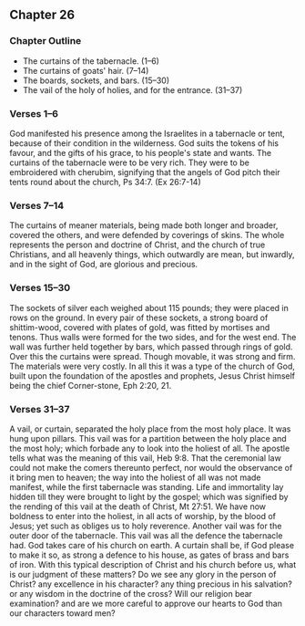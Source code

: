 ## Chapter 26

### Chapter Outline

- The curtains of the tabernacle. (1–6)
- The curtains of goats' hair. (7–14)
- The boards, sockets, and bars. (15–30)
- The vail of the holy of holies, and for the entrance. (31–37)

### Verses 1–6

God manifested his presence among the Israelites in a tabernacle or tent, because of their condition in the wilderness. God suits the tokens of his favour, and the gifts of his grace, to his people's state and wants. The curtains of the tabernacle were to be very rich. They were to be embroidered with cherubim, signifying that the angels of God pitch their tents round about the church, Ps 34:7. (Ex 26:7-14)

### Verses 7–14

The curtains of meaner materials, being made both longer and broader, covered the others, and were defended by coverings of skins. The whole represents the person and doctrine of Christ, and the church of true Christians, and all heavenly things, which outwardly are mean, but inwardly, and in the sight of God, are glorious and precious.

### Verses 15–30

The sockets of silver each weighed about 115 pounds; they were placed in rows on the ground. In every pair of these sockets, a strong board of shittim-wood, covered with plates of gold, was fitted by mortises and tenons. Thus walls were formed for the two sides, and for the west end. The wall was further held together by bars, which passed through rings of gold. Over this the curtains were spread. Though movable, it was strong and firm. The materials were very costly. In all this it was a type of the church of God, built upon the foundation of the apostles and prophets, Jesus Christ himself being the chief Corner-stone, Eph 2:20, 21.

### Verses 31–37

A vail, or curtain, separated the holy place from the most holy place. It was hung upon pillars. This vail was for a partition between the holy place and the most holy; which forbade any to look into the holiest of all. The apostle tells what was the meaning of this vail, Heb 9:8. That the ceremonial law could not make the comers thereunto perfect, nor would the observance of it bring men to heaven; the way into the holiest of all was not made manifest, while the first tabernacle was standing. Life and immortality lay hidden till they were brought to light by the gospel; which was signified by the rending of this vail at the death of Christ, Mt 27:51. We have now boldness to enter into the holiest, in all acts of worship, by the blood of Jesus; yet such as obliges us to holy reverence. Another vail was for the outer door of the tabernacle. This vail was all the defence the tabernacle had. God takes care of his church on earth. A curtain shall be, if God please to make it so, as strong a defence to his house, as gates of brass and bars of iron. With this typical description of Christ and his church before us, what is our judgment of these matters? Do we see any glory in the person of Christ? any excellence in his character? any thing precious in his salvation? or any wisdom in the doctrine of the cross? Will our religion bear examination? and are we more careful to approve our hearts to God than our characters toward men?

